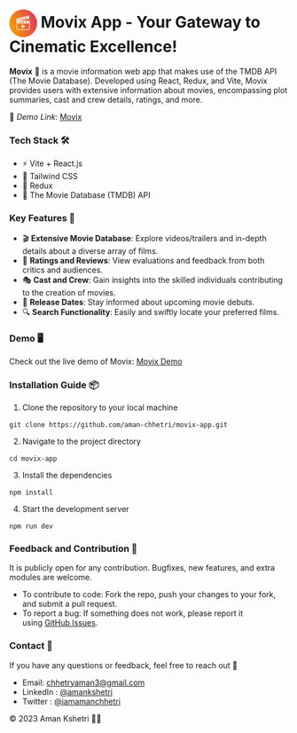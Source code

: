 # <img  align="center" width= 50px  src="https://raw.githubusercontent.com/aniruddha-gade/Movix-app/main/src/assets/movix-logo.png">  Movix App - Your Gateway to Cinematic Excellence!

**Movix** 🍿 is a movie information web app that makes use of the TMDB API (The Movie Database). Developed using React, Redux, and Vite, Movix provides users with extensive information about movies, encompassing plot summaries, cast and crew details, ratings, and more.

🚀 _Demo Link_: [Movix](https://movix-site.vercel.app/)

### **Tech Stack** 🛠️

- ⚡ Vite + React.js
- 🎨 Tailwind CSS
- 🔄 Redux
- 🎥 The Movie Database (TMDB) API

### **Key Features** 🌟
- 🎬 **Extensive Movie Database**: Explore videos/trailers and in-depth details about a diverse array of films.
- 🌟 **Ratings and Reviews**: View evaluations and feedback from both critics and audiences.
- 🎭 **Cast and Crew**: Gain insights into the skilled individuals contributing to the creation of movies.
- 📅 **Release Dates**: Stay informed about upcoming movie debuts.
- 🔍 **Search Functionality**: Easily and swiftly locate your preferred films.

### **Demo** 🖥️

Check out the live demo of Movix: [Movix Demo](https://movix-site.vercel.app/)

### **Installation Guide** 📦

1. Clone the repository to your local machine

```
git clone https://github.com/aman-chhetri/movix-app.git
```

2. Navigate to the project directory

```
cd movix-app
```

3. Install the dependencies

```
npm install
```

4. Start the development server

```
npm run dev
```

### **Feedback and Contribution** 🤝

It is publicly open for any contribution. Bugfixes, new features, and extra modules are welcome.

- To contribute to code: Fork the repo, push your changes to your fork, and submit a pull request.
- To report a bug: If something does not work, please report it using [GitHub Issues](https://github.com/aman-chhetri/movix-app/issues).

### **Contact** 📩

If you have any questions or feedback, feel free to reach out 🙂

- Email: chhetryaman3@gmail.com
- LinkedIn : [@amankshetri](https://www.linkedin.com/in/amankshetri/)
- Twitter : [@iamamanchhetri](https://twitter.com/iamamanchhetri)

© 2023 Aman Kshetri 👨‍💻
